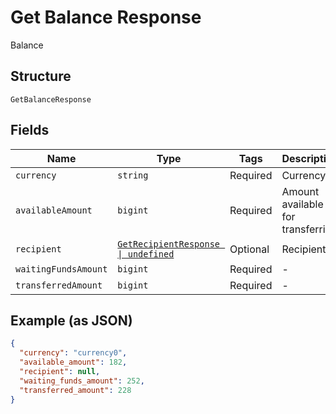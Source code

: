 
# Get Balance Response

Balance

## Structure

`GetBalanceResponse`

## Fields

| Name | Type | Tags | Description |
|  --- | --- | --- | --- |
| `currency` | `string` | Required | Currency |
| `availableAmount` | `bigint` | Required | Amount available for transferring |
| `recipient` | [`GetRecipientResponse \| undefined`](../../doc/models/get-recipient-response.md) | Optional | Recipient |
| `waitingFundsAmount` | `bigint` | Required | - |
| `transferredAmount` | `bigint` | Required | - |

## Example (as JSON)

```json
{
  "currency": "currency0",
  "available_amount": 182,
  "recipient": null,
  "waiting_funds_amount": 252,
  "transferred_amount": 228
}
```

